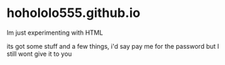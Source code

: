# hohololo555.github.io

Im just experimenting with HTML

its got some stuff and a few things, i'd say pay me for the password but I still wont give it to you

